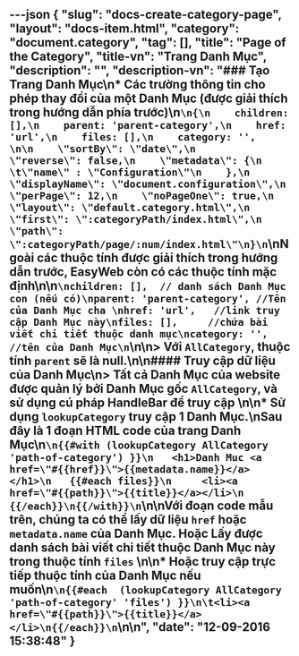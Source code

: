 ---json
{
    "slug": "docs-create-category-page",
    "layout": "docs-item.html",
    "category": "document.category",
    "tag": [],
    "title": "Page of the Category",
    "title-vn": "Trang Danh Mục",
    "description": "",
    "description-vn": "### Tạo Trang Danh Mục\n* Các trường thông tin cho phép thay đổi của một Danh Mục (được giải thích trong hướng dẫn phía trước)\n```\n{\n    children: [],\n    parent: 'parent-category',\n    href: 'url',\n    files: [],\n    category: '',   \n\n    \"sortBy\": \"date\",\n    \"reverse\": false,\n    \"metadata\": {\n    \t\"name\" : \"Configuration\"\n    },\n    \"displayName\": \"document.configuration\",\n    \"perPage\": 12,\n    \"noPageOne\": true,\n    \"layout\": \"default.category.html\",\n    \"first\": \":categoryPath/index.html\",\n    \"path\": \":categoryPath/page/:num/index.html\"\n}\n```\nNgoài các thuộc tính được giải thích trong hướng dẫn trước, EasyWeb còn có các thuộc tính mặc định\n\n```\nchildren: [],  // danh sách Danh Mục con (nếu có)\nparent: 'parent-category', //Tên của Danh Mục cha \nhref: 'url',   //link truy cập Danh Mục này\nfiles: [],     //chứa bài viết chi tiết thuộc danh mục\ncategory: '',   //tên của Danh Mục\n```\n\n> Với `AllCategory`, thuộc tính `parent` sẽ là null.\n\n#### Truy cập dữ liệu của Danh Mục\n> Tất cả Danh Mục của website được quản lý bởi Danh Mục gốc `AllCategory`, và sử dụng cú pháp HandleBar để truy cập \n\n* Sử dụng `lookupCategory` truy cập 1 Danh Mục.\nSau đây là 1 đoạn HTML code của trang Danh Mục\n```\n{{#with (lookupCategory AllCategory 'path-of-category') }}\n   <h1>Danh Muc <a href=\"#{{href}}\">{{metadata.name}}</a> </h1>\n   {{#each files}}\n     <li><a href=\"#{{path}}\">{{title}}</a></li>\n   {{/each}}\n{{/with}}\n```\n\nVới đoạn code mẫu trên, chúng ta có thể lấy dữ liệu `href` hoặc `metadata.name` của Danh Mục. Hoặc Lấy được danh sách bài viết chi tiết thuộc Danh Mục này trong thuộc tính `files` \n\n* Hoặc truy cập trực tiếp thuộc tính của Danh Mục nếu muốn\n```\n{{#each  (lookupCategory AllCategory 'path-of-category' 'files') }}\n\t<li><a href=\"#{{path}}\">{{title}}</a></li>\n{{/each}}\n```\n\n",
    "date": "12-09-2016 15:38:48"
}
---
